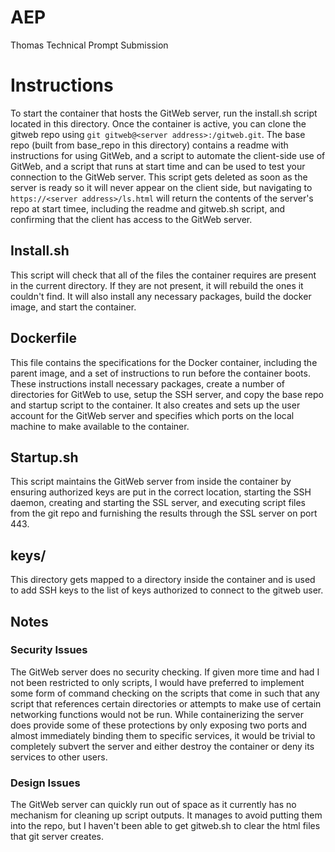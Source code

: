 # AEP
Thomas Technical Prompt Submission

# Instructions
To start the container that hosts the GitWeb server, run the install.sh script located in this directory. Once the container is active, you can clone the gitweb repo using `git gitweb@<server address>:/gitweb.git`. The base repo (built from base_repo in this directory) contains a readme with instructions for using GitWeb, and a script to automate the client-side use of GitWeb, and a script that runs at start time and can be used to test your connection to the GitWeb server. This script gets deleted as soon as the server is ready so it will never appear on the client side, but navigating to `https://<server address>/ls.html` will return the contents of the server's repo at start timee, including the readme and gitweb.sh script, and confirming that the client has access to the GitWeb server.

## Install.sh
This script will check that all of the files the container requires are present in the current directory. If they are not present, it will rebuild the ones it couldn't find. It will also install any necessary packages, build the docker image, and start the container.

## Dockerfile
This file contains the specifications for the Docker container, including the parent image, and a set of instructions to run before the container boots. These instructions install necessary packages, create a number of directories for GitWeb to use, setup the SSH server, and copy the base repo and startup script to the container. It also creates and sets up the user account for the GitWeb server and specifies which ports on the local machine to make available to the container.

## Startup.sh
This script maintains the GitWeb server from inside the container by ensuring authorized keys are put in the correct location, starting the SSH daemon, creating and starting the SSL server, and executing script files from the git repo and furnishing the results through the SSL server on port 443.

## keys/
This directory gets mapped to a directory inside the container and is used to add SSH keys to the list of keys authorized to connect to the gitweb user.

## Notes
### Security Issues
The GitWeb server does no security checking. If given more time and had I not been restricted to only scripts, I would have preferred to implement some form of command checking on the scripts that come in such that any script that references certain directories or attempts to make use of certain networking functions would not be run.
While containerizing the server does provide some of these protections by only exposing two ports and almost immediately binding them to specific services, it would be trivial to completely subvert the server and either destroy the container or deny its services to other users.
### Design Issues
The GitWeb server can quickly run out of space as it currently has no mechanism for cleaning up script outputs. It manages to avoid putting them into the repo, but I haven't been able to get gitweb.sh to clear the html files that git server creates.

